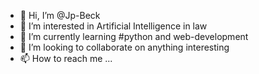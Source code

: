 - 👋 Hi, I’m @Jp-Beck
- 👀 I’m interested in Artificial Intelligence in law 
- 🌱 I’m currently learning #python and web-development
- 💞️ I’m looking to collaborate on anything interesting
- 📫 How to reach me ...

<!---
Jp-Beck/Jp-Beck is a ✨ special ✨ repository because its `README.md` (this file) appears on your GitHub profile.
You can click the Preview link to take a look at your changes.
--->
